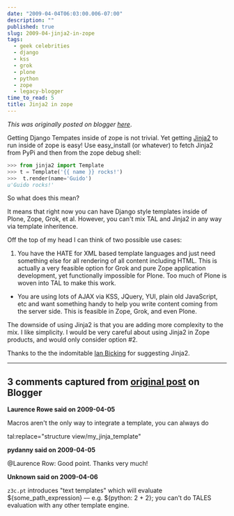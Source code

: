 ```yaml
---
date: "2009-04-04T06:03:00.006-07:00"
description: ""
published: true
slug: 2009-04-jinja2-in-zope
tags:
  - geek celebrities
  - django
  - kss
  - grok
  - plone
  - python
  - zope
  - legacy-blogger
time_to_read: 5
title: Jinja2 in zope
---
```


_This was originally posted on blogger [here](https://pydanny.blogspot.com/2009/04/jinja2-in-zope.html)_.

Getting Django Tempates inside of zope is not trivial. Yet getting [Jinja2](https://jinja.pocoo.org/2/) to run inside of zope is easy! Use easy_install (or whatever) to fetch Jinja2 from PyPi and then from the zope debug shell:

```python
>>> from jinja2 import Template
>>> t = Template('{{ name }} rocks!')
>>>  t.render(name='Guido')
u'Guido rocks!'
```

So what does this mean?

It means that right now you can have Django style templates inside of Plone, Zope, Grok, et al. However, you can't mix TAL and Jinja2 in any way via template inheritence.

Off the top of my head I can think of two possible use cases:


1. You have the HATE for XML based template languages and just need something else for all rendering of all content including HTML. This is actually a very feasible option for Grok and pure Zope application development, yet functionally impossible for Plone. Too much of Plone is woven into TAL to make this work.
- You are using lots of AJAX via KSS, JQuery, YUI, plain old JavaScript, etc and want something handy to help you write content coming from the server side. This is feasible in Zope, Grok, and even Plone.

The downside of using Jinja2 is that you are adding more complexity to the mix. I like simplicity. I would be very careful about using Jinja2 in Zope products, and would only consider option #2.

Thanks to the the indomitable [Ian Bicking](https://ianbicking.org/) for suggesting Jinja2.

---

## 3 comments captured from [original post](https://pydanny.blogspot.com/2009/04/jinja2-in-zope.html) on Blogger

**Laurence Rowe said on 2009-04-05**

Macros aren't the only way to integrate a template, you can always do

 tal:replace="structure view/my_jinja_template"

**pydanny said on 2009-04-05**

@Laurence Row: Good point. Thanks very much!

**Unknown said on 2009-04-06**

`z3c.pt` introduces "text templates" which will evaluate ${some_path_expression} –– e.g. ${python: 2 + 2}; you can't do TALES evaluation with any other template engine.
